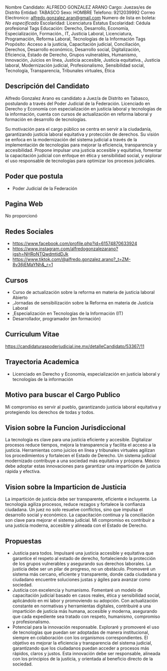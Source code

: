 Nombre Candidato: ALFREDO GONZALEZ ARANO
Cargo: Juezas/es de Distrito
Entidad: TABASCO
Sexo: HOMBRE
Telefono: 9212039992
Correo Electronico: alfredo.gonzalez.aran@gmail.com
Numero de lista en boleta: *No especificado*
Escolaridad: Licenciatura
Estatus Escolaridad: Cédula profesional
Tags Educación: Derecho, Desarrollo, Economía, Especialización, Formación., IT, Justicia Laboral, Licenciatura, Programación, Reforma Laboral, Tecnologías de la Información
Tags Propósito: Acceso a la justicia, Capacitación judicial, Conciliación, Derechos, Desarrollo económico, Desarrollo social, Digitalización, Eficiencia, Estado de Derecho, Grupos vulnerables, Humanismo, Innovación, Juicios en línea, Justicia accesible, Justicia equitativa., Justicia laboral, Modernización judicial, Profesionalismo, Sensibilidad social, Tecnología, Transparencia, Tribunales virtuales, Ética


## Descripción del Candidato 

Alfredo Gonzalez Arano es candidato a Juez/a de Distrito en Tabasco, postulando a través del Poder Judicial de la Federación. Licenciado en Derecho y Economía con especialización en justicia laboral y tecnologías de la información, cuenta con cursos de actualización en reforma laboral y formación en desarrollo de tecnologías.

Su motivación para el cargo público se centra en servir a la ciudadanía, garantizando justicia laboral equitativa y protección de derechos. Su visión se enfoca en la modernización del sistema judicial a través de la implementación de tecnologías para mejorar la eficiencia, transparencia y accesibilidad. Propone impulsar una justicia accesible y equitativa, fomentar la capacitación judicial con enfoque en ética y sensibilidad social, y explorar el uso responsable de tecnologías para optimizar los procesos judiciales.


## Poder que postula

- Poder Judicial de la Federación


## Pagina Web

No proporcionó


## Redes Sociales

- https://www.facebook.com/profile.php?id=61574870633924
- https://www.instagram.com/alfredogonzalezarano?igsh=NHRoNTQwdmtjdDJk
- https://www.tiktok.com/@alfredo.gonzalez.arano?_t=ZM-8v36jEMaYNh&_r=1


## Cursos

- Curso de actualización sobre la reforma en materia de justicia laboral   Abierto
- ,Jornadas de sensibilización sobre la Reforma en materia de Justicia Laboral
- ,Especialización en Tecnologías de la Información (IT)
- Desarrollador, programador  (en formación)


## Curriculum Vitae

https://candidaturaspoderjudicial.ine.mx/detalleCandidato/53367/11


## Trayectoria Academica

- Licenciado en Derecho y Economía, especialización en justicia laboral y tecnologías de la información


## Motivo para buscar el Cargo Publico

Mi compromiso es servir al pueblo, garantizando justicia laboral equitativa y protegiendo los derechos de todas y todos.


## Vision sobre la Funcion Jurisdiccional

La tecnología es clave para una justicia eficiente y accesible. Digitalizar procesos reduce tiempos, mejora la transparencia y facilita el acceso a la justicia. Herramientas como juicios en línea y tribunales virtuales agilizan los procedimientos y fortalecen el Estado de Derecho. Un sistema judicial modernizado contribuye a una sociedad más equitativa y próspera. México debe adoptar estas innovaciones para garantizar una impartición de justicia rápida y efectiva.


## Vision sobre la Imparticion de Justicia

La impartición de justicia debe ser transparente, eficiente e incluyente. La tecnología agiliza procesos, reduce rezagos y fortalece la confianza ciudadana. Un juez no solo resuelve conflictos, sino que impulsa el desarrollo social y económico. La capacitación continua y la conciliación son clave para mejorar el sistema judicial. Mi compromiso es contribuir a una justicia moderna, accesible y alineada con el Estado de Derecho.


## Propuestas

- Justicia para todos. Impulsaré una justicia accesible y equitativa que garantice el respeto al estado de derecho, fortaleciendo la protección de los grupos vulnerables y asegurando sus derechos laborales. La justicia debe ser un pilar de progreso, no un obstáculo. Promoveré un sistema más cercano, eficiente y transparente, donde cada ciudadana y ciudadano encuentre soluciones justas y ágiles para avanzar como sociedad.
- Justicia con excelencia y humanismo. Fomentaré un modelo de capacitación judicial basado en casos reales, ética y sensibilidad social, aplicándolo en mi labor y promoviendo su adopción. Con actualización constante en normativas y herramientas digitales, contribuiré a una impartición de justicia más humana, accesible y moderna, asegurando que cada expediente sea tratado con respeto, humanismo, compromiso y profesionalismo.
- Potencial para la innovación responsable. Exploraré y promoveré el uso de tecnologías que puedan ser adoptadas de manera institucional, siempre en colaboración con los organismos correspondientes. El objetivo es mejorar la eficiencia y transparencia del sistema judicial, garantizando que los ciudadanos puedan acceder a procesos más rápidos, claros y justos. Esta innovación debe ser responsable, alineada con los principios de la justicia, y orientada al beneficio directo de la sociedad.

